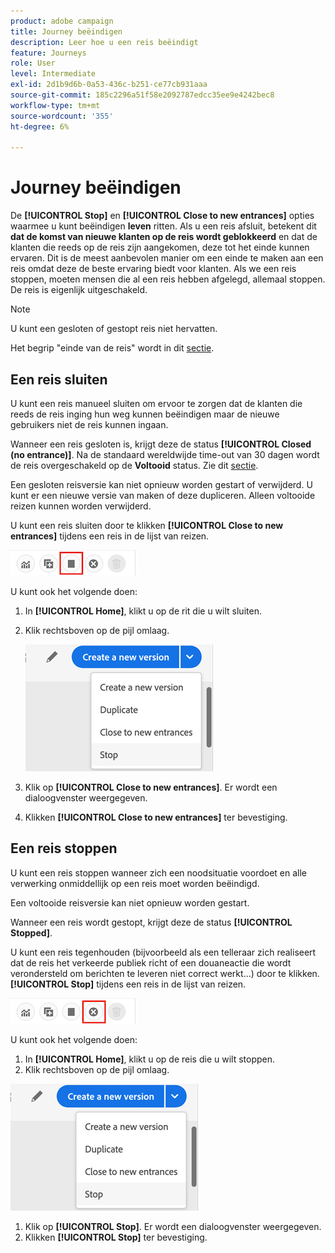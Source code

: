 ```yaml
---
product: adobe campaign
title: Journey beëindigen
description: Leer hoe u een reis beëindigt
feature: Journeys
role: User
level: Intermediate
exl-id: 2d1b9d6b-0a53-436c-b251-ce77cb931aaa
source-git-commit: 185c2296a51f58e2092787edcc35ee9e4242bec8
workflow-type: tm+mt
source-wordcount: '355'
ht-degree: 6%

---
```


# Journey beëindigen

De **[!UICONTROL Stop]** en **[!UICONTROL Close to new entrances]** opties waarmee u kunt beëindigen **leven** ritten. Als u een reis afsluit, betekent dit **dat de komst van nieuwe klanten op de reis wordt geblokkeerd** en dat de klanten die reeds op de reis zijn aangekomen, deze tot het einde kunnen ervaren. Dit is de meest aanbevolen manier om een einde te maken aan een reis omdat deze de beste ervaring biedt voor klanten. Als we een reis stoppen, moeten mensen die al een reis hebben afgelegd, allemaal stoppen. De reis is eigenlijk uitgeschakeld.

>[!NOTE]
>
>U kunt een gesloten of gestopt reis niet hervatten.
>
>Het begrip &quot;einde van de reis&quot; wordt in dit [sectie](../building-journeys/journey.md#ending_a_journey).

## Een reis sluiten

U kunt een reis manueel sluiten om ervoor te zorgen dat de klanten die reeds de reis inging hun weg kunnen beëindigen maar de nieuwe gebruikers niet de reis kunnen ingaan.

Wanneer een reis gesloten is, krijgt deze de status **[!UICONTROL Closed (no entrance)]**. Na de standaard wereldwijde time-out van 30 dagen wordt de reis overgeschakeld op de **Voltooid** status. Zie dit [sectie](../building-journeys/changing-properties.md#entrance).

Een gesloten reisversie kan niet opnieuw worden gestart of verwijderd. U kunt er een nieuwe versie van maken of deze dupliceren. Alleen voltooide reizen kunnen worden verwijderd.

U kunt een reis sluiten door te klikken **[!UICONTROL Close to new entrances]** tijdens een reis in de lijst van reizen.

![](../assets/do-not-localize/journey-finish-quick-action.png)

U kunt ook het volgende doen:

1. In **[!UICONTROL Home]**, klikt u op de rit die u wilt sluiten.
1. Klik rechtsboven op de pijl omlaag.

   ![](../assets/finish_drop_down_list.png)

1. Klik op **[!UICONTROL Close to new entrances]**. Er wordt een dialoogvenster weergegeven.
1. Klikken **[!UICONTROL Close to new entrances]** ter bevestiging.

## Een reis stoppen

U kunt een reis stoppen wanneer zich een noodsituatie voordoet en alle verwerking onmiddellijk op een reis moet worden beëindigd.

Een voltooide reisversie kan niet opnieuw worden gestart.

Wanneer een reis wordt gestopt, krijgt deze de status **[!UICONTROL Stopped]**.

U kunt een reis tegenhouden (bijvoorbeeld als een telleraar zich realiseert dat de reis het verkeerde publiek richt of een douaneactie die wordt verondersteld om berichten te leveren niet correct werkt...) door te klikken. **[!UICONTROL Stop]** tijdens een reis in de lijst van reizen.

![](../assets/do-not-localize/journey-stop-quick-action.png)

U kunt ook het volgende doen:

1. In **[!UICONTROL Home]**, klikt u op de reis die u wilt stoppen.
1. Klik rechtsboven op de pijl omlaag.

![](../assets/finish_drop_down_list.png)

1. Klik op **[!UICONTROL Stop]**. Er wordt een dialoogvenster weergegeven.
1. Klikken **[!UICONTROL Stop]** ter bevestiging.
